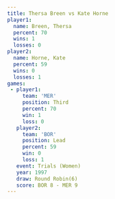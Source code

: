 ```yaml
---
title: Thersa Breen vs Kate Horne
player1:             
  name: Breen, Thersa
  percent: 70        
  wins: 1            
  losses: 0          
player2:             
  name: Horne, Kate  
  percent: 59        
  wins: 0            
  losses: 1          
games:
 - player1:         
     team: 'MER'    
     position: Third
     percent: 70    
     win: 1         
     loss: 0        
   player2:        
     team: 'BOR'   
     position: Lead
     percent: 59   
     win: 0        
     loss: 1       
   event: Trials (Women)
   year: 1997           
   draw: Round Robin(6) 
   score: BOR 8 - MER 9 
---
```

